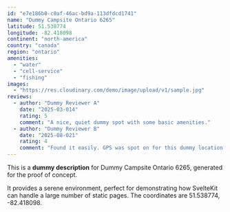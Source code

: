 ```yaml
---
id: "e7e186b0-c0af-46ac-bd9a-113dfdcd1741"
name: "Dummy Campsite Ontario 6265"
latitude: 51.538774
longitude: -82.418098
continent: "north-america"
country: "canada"
region: "ontario"
amenities:
  - "water"
  - "cell-service"
  - "fishing"
images:
  - "https://res.cloudinary.com/demo/image/upload/v1/sample.jpg"
reviews:
  - author: "Dummy Reviewer A"
    date: "2025-03-014"
    rating: 5
    comment: "A nice, quiet dummy spot with some basic amenities."
  - author: "Dummy Reviewer B"
    date: "2025-08-021"
    rating: 4
    comment: "Found it easily. GPS was spot on for this dummy location."
---
```


This is a **dummy description** for Dummy Campsite Ontario 6265, generated for the proof of concept.

It provides a serene environment, perfect for demonstrating how SvelteKit can handle a large number of static pages. The coordinates are 51.538774, -82.418098.
